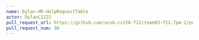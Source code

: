 ```yaml
---
name: Dylan-HR-HelpRequestTable
actor: DylanC1222
pull_request_url: https://github.com/ucsb-cs156-f22/team03-f22-7pm-2/pull/36
pull_request_num: 36
---
```

